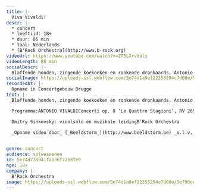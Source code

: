 ```yaml
---
title: |-
  Viva Vivaldi!
descr: |-
  * concert
  * leeftijd: 18+
  * duur: 86 min
  * taal: Nederlands
  * [B'Rock Orchestra](http://www.b-rock.org)
videoUrl: https://www.youtube.com/watch?v=ZT5LXrvduls
videoLength: 86 min
socialDescr: |-
  Blaffende honden, zingende koekoeken en ronkende dronkaards, Antonio Vivaldi zette ze allemaal zorgvuldig op muziek in zijn legendarische kwartet van vioolconcerti, De Vier seizoenen. Niet minder legendarisch – nu al! – is de violist die B’Rock naar Brugge haalt voor dit project vol beeldende en verbeeldende muziek. Het was in deze Concertzaal dat Dmitry Sinkovsky ooit het concours van het MAfestival won, en in één flitsende beweging ook de harten van het publiek.
socialImage: https://uploads-ssl.webflow.com/5e74d1a9ef22355294c7d60e/5e790ee002418e81fa4b1721_BRock.jpg
recordedAt: |-
  Opname in Concertgebouw Brugge
text: |-
  Blaffende honden, zingende koekoeken en ronkende dronkaards, Antonio Vivaldi zette ze allemaal zorgvuldig op muziek in zijn legendarische kwartet van vioolconcerti, De Vier seizoenen. Niet minder legendarisch – nu al! – is de violist die B’Rock naar Brugge haalt voor dit project vol beeldende en verbeeldende muziek. Het was in deze Concertzaal dat Dmitry Sinkovsky ooit het concours van het MAfestival won, en in één flitsende beweging ook de harten van het publiek.

  Programma:ANTONIO VIVALDIConcerti op. 8 ‘Le Quattro Stagioni’, RV 269, 315, 293, 297 Concerto In F per molti instrumenti, RV 569 Concerto RV 562 ‘per la sollenita di San Lorenzo’, RV 562

  Dmitry Sinkovsky: vioolsolo en muzikale leidingB’Rock Orchestra

  _Opname video door_ [_Beeldstorm_](http://www.beeldstorm.be) _o.l.v. Jan Bosteels_

  ‍
genre: concert
audience: volwassenen
id: 5e74d778941fa136f72b87e9
age: 18+ 
company: |-
  B'Rock Orchestra 
image: https://uploads-ssl.webflow.com/5e74d1a9ef22355294c7d60e/5e790ee002418e81fa4b1721_BRock.jpg
---
```

